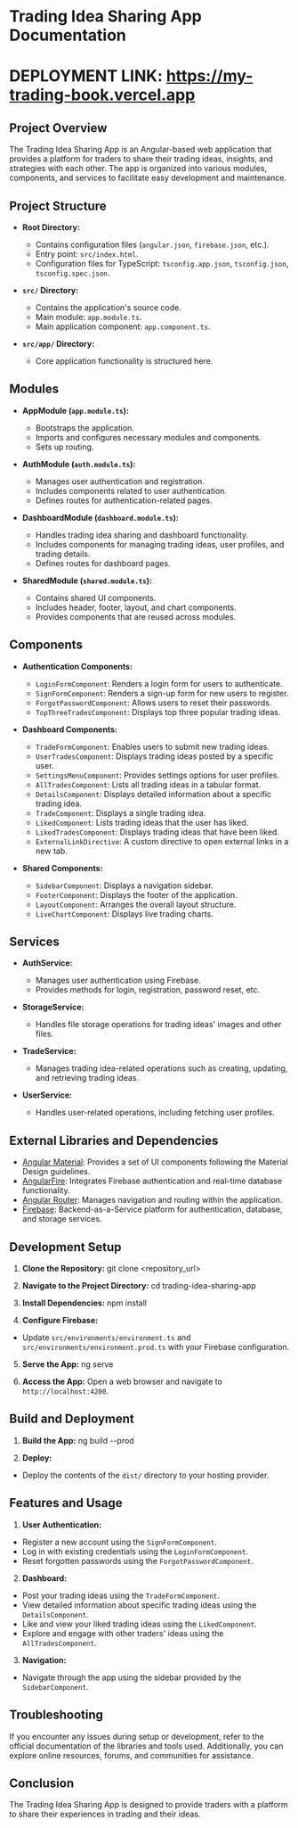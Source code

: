 # Trading Idea Sharing App Documentation
# DEPLOYMENT LINK: https://my-trading-book.vercel.app

## Project Overview

The Trading Idea Sharing App is an Angular-based web application that provides a platform for traders to share their trading ideas, insights, and strategies with each other. The app is organized into various modules, components, and services to facilitate easy development and maintenance.

## Project Structure

- **Root Directory:**

  - Contains configuration files (`angular.json`, `firebase.json`, etc.).
  - Entry point: `src/index.html`.
  - Configuration files for TypeScript: `tsconfig.app.json`, `tsconfig.json`, `tsconfig.spec.json`.

- **`src/` Directory:**

  - Contains the application's source code.
  - Main module: `app.module.ts`.
  - Main application component: `app.component.ts`.

- **`src/app/` Directory:**
  - Core application functionality is structured here.

## Modules

- **AppModule (`app.module.ts`):**

  - Bootstraps the application.
  - Imports and configures necessary modules and components.
  - Sets up routing.

- **AuthModule (`auth.module.ts`):**

  - Manages user authentication and registration.
  - Includes components related to user authentication.
  - Defines routes for authentication-related pages.

- **DashboardModule (`dashboard.module.ts`):**

  - Handles trading idea sharing and dashboard functionality.
  - Includes components for managing trading ideas, user profiles, and trading details.
  - Defines routes for dashboard pages.

- **SharedModule (`shared.module.ts`):**
  - Contains shared UI components.
  - Includes header, footer, layout, and chart components.
  - Provides components that are reused across modules.

## Components

- **Authentication Components:**

  - `LoginFormComponent`: Renders a login form for users to authenticate.
  - `SignFormComponent`: Renders a sign-up form for new users to register.
  - `ForgotPasswordComponent`: Allows users to reset their passwords.
  - `TopThreeTradesComponent`: Displays top three popular trading ideas.

- **Dashboard Components:**

  - `TradeFormComponent`: Enables users to submit new trading ideas.
  - `UserTradesComponent`: Displays trading ideas posted by a specific user.
  - `SettingsMenuComponent`: Provides settings options for user profiles.
  - `AllTradesComponent`: Lists all trading ideas in a tabular format.
  - `DetailsComponent`: Displays detailed information about a specific trading idea.
  - `TradeComponent`: Displays a single trading idea.
  - `LikedComponent`: Lists trading ideas that the user has liked.
  - `LikedTradesComponent`: Displays trading ideas that have been liked.
  - `ExternalLinkDirective`: A custom directive to open external links in a new tab.

- **Shared Components:**
  - `SidebarComponent`: Displays a navigation sidebar.
  - `FooterComponent`: Displays the footer of the application.
  - `LayoutComponent`: Arranges the overall layout structure.
  - `LiveChartComponent`: Displays live trading charts.

## Services

- **AuthService:**

  - Manages user authentication using Firebase.
  - Provides methods for login, registration, password reset, etc.

- **StorageService:**

  - Handles file storage operations for trading ideas' images and other files.

- **TradeService:**

  - Manages trading idea-related operations such as creating, updating, and retrieving trading ideas.

- **UserService:**
  - Handles user-related operations, including fetching user profiles.

## External Libraries and Dependencies

- [Angular Material](https://material.angular.io/): Provides a set of UI components following the Material Design guidelines.
- [AngularFire](https://firebaseopensource.com/projects/angular/angularfire2): Integrates Firebase authentication and real-time database functionality.
- [Angular Router](https://angular.io/guide/router): Manages navigation and routing within the application.
- [Firebase](https://firebase.google.com/): Backend-as-a-Service platform for authentication, database, and storage services.

## Development Setup

1. **Clone the Repository:**
   git clone <repository_url>

2. **Navigate to the Project Directory:**
   cd trading-idea-sharing-app

3. **Install Dependencies:**
   npm install

4. **Configure Firebase:**

- Update `src/environments/environment.ts` and `src/environments/environment.prod.ts` with your Firebase configuration.

5. **Serve the App:**
   ng serve

6. **Access the App:**
   Open a web browser and navigate to `http://localhost:4200`.

## Build and Deployment

1. **Build the App:**
   ng build --prod

2. **Deploy:**

- Deploy the contents of the `dist/` directory to your hosting provider.

## Features and Usage

1. **User Authentication:**

- Register a new account using the `SignFormComponent`.
- Log in with existing credentials using the `LoginFormComponent`.
- Reset forgotten passwords using the `ForgotPasswordComponent`.

2. **Dashboard:**

- Post your trading ideas using the `TradeFormComponent`.
- View detailed information about specific trading ideas using the `DetailsComponent`.
- Like and view your liked trading ideas using the `LikedComponent`.
- Explore and engage with other traders' ideas using the `AllTradesComponent`.

3. **Navigation:**

- Navigate through the app using the sidebar provided by the `SidebarComponent`.

## Troubleshooting

If you encounter any issues during setup or development, refer to the official documentation of the libraries and tools used. Additionally, you can explore online resources, forums, and communities for assistance.

## Conclusion

The Trading Idea Sharing App is designed to provide traders with a platform to share their experiences in trading and their ideas.
